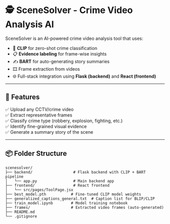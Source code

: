 # 🕵️ SceneSolver - Crime Video Analysis AI

SceneSolver is an AI-powered crime video analysis tool that uses:

- 🧠 **CLIP** for zero-shot crime classification  
- 📋 **Evidence labeling** for frame-wise insights  
- ✍️ **BART** for auto-generating story summaries  
- 🎞️ Frame extraction from videos  
- 🌐 Full-stack integration using **Flask (backend)** and **React (frontend)**

---

## 🧪 Features

✅ Upload any CCTV/crime video  
✅ Extract representative frames  
✅ Classify crime type (robbery, explosion, fighting, etc.)  
✅ Identify fine-grained visual evidence  
✅ Generate a summary story of the scene  

---

## 📦 Folder Structure

```text
scenesolver/
├── backend/                  # Flask backend with CLIP + BART pipeline
│   └── app.py                # Main backend app
├── frontend/                 # React frontend
│   └── src/pages/ToolPage.jsx
├── best_model.pth           # Fine-tuned CLIP model weights
├── generalized_captions_general.txt  # Caption list for BLIP/CLIP
├── train_model.ipynb        # Model training notebook
├── frames/                  # Extracted video frames (auto-generated)
├── README.md
└── .gitignore
